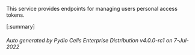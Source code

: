 






This service provides endpoints for managing users personal access tokens.

[:summary]

###### Auto generated by Pydio Cells Enterprise Distribution v4.0.0-rc1 on 7-Jul-2022
